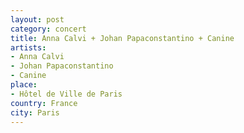```yaml
---
layout: post
category: concert
title: Anna Calvi + Johan Papaconstantino + Canine
artists: 
- Anna Calvi
- Johan Papaconstantino
- Canine
place: 
- Hôtel de Ville de Paris
country: France
city: Paris
---
```


